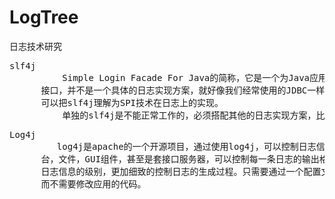 # LogTree
日志技术研究

<pre>
slf4j
          Simple Login Facade For Java的简称，它是一个为Java应用程序提供日志输出的统一
      接口，并不是一个具体的日志实现方案，就好像我们经常使用的JDBC一样，只是一种规则而已，
      可以把slf4j理解为SPI技术在日志上的实现。
          单独的slf4j是不能正常工作的，必须搭配其他的日志实现方案，比如apache的log4j;
</pre>

<pre>
Log4j
         log4j是apache的一个开源项目，通过使用log4j，可以控制日志信息输送的目的地是控制
      台，文件，GUI组件，甚至是套接口服务器，可以控制每一条日志的输出格式；通过定义每一条
      日志信息的级别，更加细致的控制日志的生成过程。只需要通过一个配置文件来进行灵活的配置，
      而不需要修改应用的代码。
</pre>